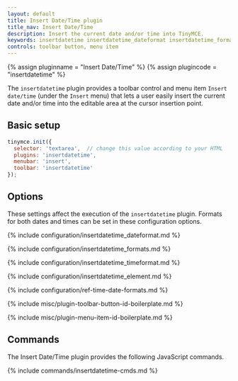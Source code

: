 ```yaml
---
layout: default
title: Insert Date/Time plugin
title_nav: Insert Date/Time
description: Insert the current date and/or time into TinyMCE.
keywords: insertdatetime insertdatetime_dateformat insertdatetime_formats insertdatetime_timeformat insertdatetime_element dateformats
controls: toolbar button, menu item
---
```


{% assign pluginname = "Insert Date/Time" %}
{% assign plugincode = "insertdatetime" %}

The `insertdatetime` plugin provides a toolbar control and menu item `Insert date/time` (under the `Insert` menu) that lets a user easily insert the current date and/or time into the editable area at the cursor insertion point.

## Basic setup

```js
tinymce.init({
  selector: 'textarea',  // change this value according to your HTML
  plugins: 'insertdatetime',
  menubar: 'insert',
  toolbar: 'insertdatetime'
});
```

## Options

These settings affect the execution of the `insertdatetime` plugin. Formats for both dates and times can be set in these configuration options.

{% include configuration/insertdatetime_dateformat.md %}

{% include configuration/insertdatetime_formats.md %}

{% include configuration/insertdatetime_timeformat.md %}

{% include configuration/insertdatetime_element.md %}

{% include configuration/ref-time-date-formats.md %}

{% include misc/plugin-toolbar-button-id-boilerplate.md %}

{% include misc/plugin-menu-item-id-boilerplate.md %}

## Commands

The Insert Date/Time plugin provides the following JavaScript commands.

{% include commands/insertdatetime-cmds.md %}
